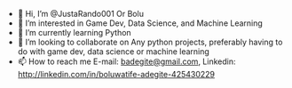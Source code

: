 - 👋 Hi, I’m @JustaRando001 Or Bolu
- 👀 I’m interested in Game Dev, Data Science, and Machine Learning
- 🌱 I’m currently learning Python
- 💞️ I’m looking to collaborate on Any python projects, preferably having to do with game dev, data science or machine learning
- 📫 How to reach me E-mail: badegite@gmail.com, Linkedin: http://linkedin.com/in/boluwatife-adegite-425430229

<!---
JustaRando001/JustaRando001 is a ✨ special ✨ repository because its `README.md` (this file) appears on your GitHub profile.
You can click the Preview link to take a look at your changes.
--->
